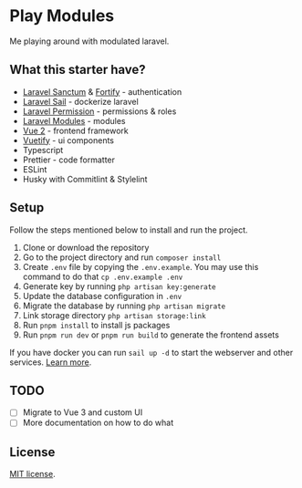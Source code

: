 # Play Modules

Me playing around with modulated laravel.

## What this starter have?

- [Laravel Sanctum](https://laravel.com/docs/8.x/sanctum) & [Fortify](https://laravel.com/docs/8.x/fortify) - authentication
- [Laravel Sail](https://laravel.com/docs/8.x/sail) - dockerize laravel
- [Laravel Permission](https://spatie.be/docs/laravel-permission/v5/introduction) - permissions & roles
- [Laravel Modules](https://nwidart.com/laravel-modules/v6/introduction) - modules
- [Vue 2](https://vuejs.org/) - frontend framework
- [Vuetify](https://vuetifyjs.com/en/) - ui components
- Typescript
- Prettier - code formatter
- ESLint
- Husky with Commitlint & Stylelint

## Setup

Follow the steps mentioned below to install and run the project.

1. Clone or download the repository
2. Go to the project directory and run `composer install`
3. Create `.env` file by copying the `.env.example`. You may use this command to do that `cp .env.example .env`
4. Generate key by running `php artisan key:generate`
5. Update the database configuration in `.env`
6. Migrate the database by running `php artisan migrate`
7. Link storage directory `php artisan storage:link`
8. Run `pnpm install` to install js packages
9. Run `pnpm run dev` or `pnpm run build` to generate the frontend assets

If you have docker you can run `sail up -d` to start the webserver and other services. [Learn more](https://laravel.com/docs/8.x/sail).

## TODO

- [ ] Migrate to Vue 3 and custom UI
- [ ] More documentation on how to do what

## License

[MIT license](https://opensource.org/licenses/MIT).

